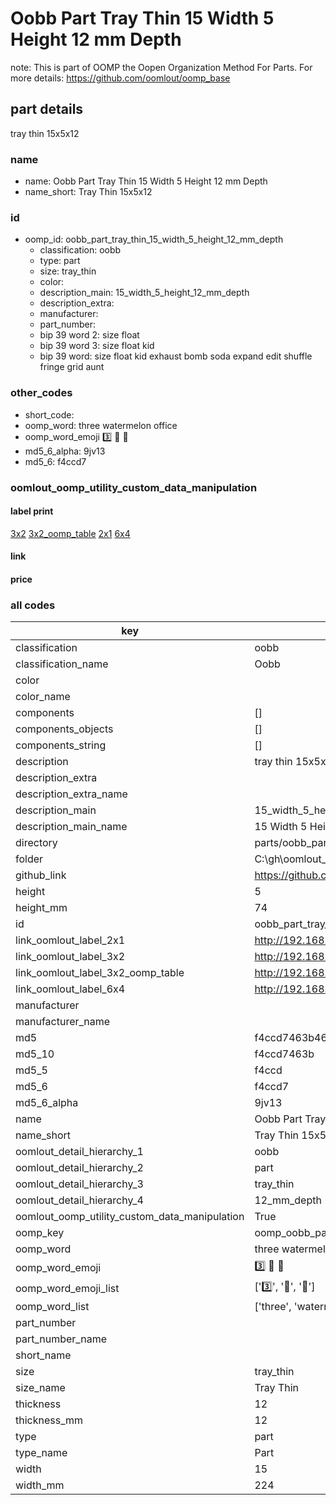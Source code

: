 # Oobb Part Tray Thin 15 Width 5 Height 12 mm Depth  

note: This is part of OOMP the Oopen Organization Method For Parts. For more details: https://github.com/oomlout/oomp_base

##  part details
  



tray thin 15x5x12



### name
* name: Oobb Part Tray Thin 15 Width 5 Height 12 mm Depth
* name_short: Tray Thin 15x5x12 
### id
* oomp_id: oobb_part_tray_thin_15_width_5_height_12_mm_depth
  * classification: oobb
  * type: part
  * size: tray_thin
  * color: 
  * description_main: 15_width_5_height_12_mm_depth
  * description_extra: 
  * manufacturer: 
  * part_number: 
  * bip 39 word 2: size float
  * bip 39 word 3: size float kid
  * bip 39 word: size float kid exhaust bomb soda expand edit shuffle fringe grid aunt

### other_codes
* short_code: 
* oomp_word: three watermelon office
* oomp_word_emoji :three: :watermelon: :office:
* md5_6_alpha: 9jv13
* md5_6: f4ccd7






### oomlout_oomp_utility_custom_data_manipulation
#### label print
[3x2](http://192.168.1.245:1112/?label=oomp%209jv13)
[3x2_oomp_table](http://192.168.1.108:1112/?label=oomp%209jv13)
[2x1](http://192.168.1.242:1112/?label=oomp%209jv13)
[6x4](http://192.168.1.55:1112/?label=oomp%209jv13)    

#### link

                              

#### price







### all codes 
| key | value |  
| --- | --- |  
| classification | oobb |  
| classification_name | Oobb |  
| color |  |  
| color_name |  |  
| components | [] |  
| components_objects | [] |  
| components_string | [] |  
| description | tray thin 15x5x12 |  
| description_extra |  |  
| description_extra_name |  |  
| description_main | 15_width_5_height_12_mm_depth |  
| description_main_name | 15 Width 5 Height 12 mm Depth |  
| directory | parts/oobb_part_tray_thin_15_width_5_height_12_mm_depth |  
| folder | C:\gh\oomlout_oobb_version_4_generated_parts\parts\oobb_part_tray_thin_15_width_5_height_12_mm_depth |  
| github_link | https://github.com/oomlout/oomlout_oomp_part_src/tree/main/parts/oobb_part_tray_thin_15_width_5_height_12_mm_depth |  
| height | 5 |  
| height_mm | 74 |  
| id | oobb_part_tray_thin_15_width_5_height_12_mm_depth |  
| link_oomlout_label_2x1 | http://192.168.1.242:1112/?label=oomp%209jv13 |  
| link_oomlout_label_3x2 | http://192.168.1.245:1112/?label=oomp%209jv13 |  
| link_oomlout_label_3x2_oomp_table | http://192.168.1.108:1112/?label=oomp%209jv13 |  
| link_oomlout_label_6x4 | http://192.168.1.55:1112/?label=oomp%209jv13 |  
| manufacturer |  |  
| manufacturer_name |  |  
| md5 | f4ccd7463b466a07388c94f6f4964e4f |  
| md5_10 | f4ccd7463b |  
| md5_5 | f4ccd |  
| md5_6 | f4ccd7 |  
| md5_6_alpha | 9jv13 |  
| name | Oobb Part Tray Thin 15 Width 5 Height 12 mm Depth |  
| name_short | Tray Thin 15x5x12  |  
| oomlout_detail_hierarchy_1 | oobb |  
| oomlout_detail_hierarchy_2 | part |  
| oomlout_detail_hierarchy_3 | tray_thin |  
| oomlout_detail_hierarchy_4 | 12_mm_depth |  
| oomlout_oomp_utility_custom_data_manipulation | True |  
| oomp_key | oomp_oobb_part_tray_thin_15_width_5_height_12_mm_depth |  
| oomp_word | three watermelon office |  
| oomp_word_emoji | :three: :watermelon: :office: |  
| oomp_word_emoji_list | [':three:', ':watermelon:', ':office:'] |  
| oomp_word_list | ['three', 'watermelon', 'office'] |  
| part_number |  |  
| part_number_name |  |  
| short_name |  |  
| size | tray_thin |  
| size_name | Tray Thin |  
| thickness | 12 |  
| thickness_mm | 12 |  
| type | part |  
| type_name | Part |  
| width | 15 |  
| width_mm | 224 |  
